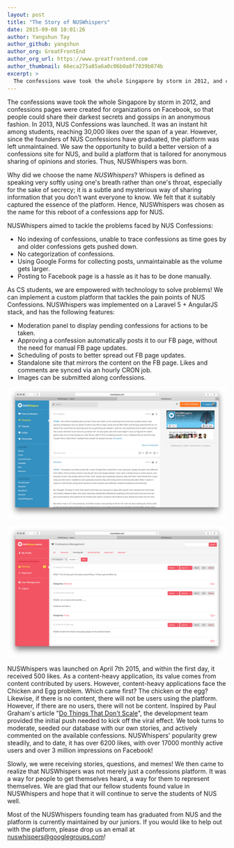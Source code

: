 ```yaml
---
layout: post
title: "The Story of NUSWhispers"
date: 2015-09-08 10:01:26
author: Yangshun Tay
author_github: yangshun
author_org: GreatFrontEnd
author_org_url: https://www.greatfrontend.com
author_thumbnail: 66eca275a85a6a0c06b0a0f7039b074b
excerpt: >
  The confessions wave took the whole Singapore by storm in 2012, and confessions pages were created for organizations on Facebook, so that people could share their darkest secrets and gossips in an anonymous fashion. In 2013, NUS Confessions was launched. It was an instant hit among students, reaching 30,000 likes over the span of a year. However, since the founders of NUS Confessions have graduated, the platform was left unmaintained. We saw the opportunity to build a better version of a confessions site for NUS, and build a platform that is tailored for anonymous sharing of opinions and stories. Thus, NUSWhispers was born.
---
```


The confessions wave took the whole Singapore by storm in 2012, and confessions pages were created for organizations on Facebook, so that people could share their darkest secrets and gossips in an anonymous fashion. In 2013, NUS Confessions was launched. It was an instant hit among students, reaching 30,000 likes over the span of a year. However, since the founders of NUS Confessions have graduated, the platform was left unmaintained. We saw the opportunity to build a better version of a confessions site for NUS, and build a platform that is tailored for anonymous sharing of opinions and stories. Thus, NUSWhispers was born.

Why did we choose the name _NUSWhispers_? Whispers is defined as speaking very softly using one's breath rather than one's throat, especially for the sake of secrecy; it is a subtle and mysterious way of sharing information that you don’t want everyone to know. We felt that it suitably captured the essence of the platform. Hence, NUSWhispers was chosen as the name for this reboot of a confessions app for NUS.

NUSWhispers aimed to tackle the problems faced by NUS Confessions:

- No indexing of confessions, unable to trace confessions as time goes by and older confessions gets pushed down.
- No categorization of confessions.
- Using Google Forms for collecting posts, unmaintainable as the volume gets larger.
- Posting to Facebook page is a hassle as it has to be done manually.

As CS students, we are empowered with technology to solve problems! We can implement a custom platform that tackles the pain points of NUS Confessions. NUSWhispers was implemented on a Laravel 5 + AngularJS stack, and has the following features:

- Moderation panel to display pending confessions for actions to be taken.
- Approving a confession automatically posts it to our FB page, without the need for manual FB page updates.
- Scheduling of posts to better spread out FB page updates.
- Standalone site that mirrors the content on the FB page. Likes and comments are synced via an hourly CRON job.
- Images can be submitted along confessions.

![NUSWhispers Site](/img/nuswhispers/ui-site.png)

![NUSWhispers Admin](/img/nuswhispers/ui-admin.png)

NUSWhispers was launched on April 7th 2015, and within the first day, it received 500 likes. As a content-heavy application, its value comes from content contributed by users. However, content-heavy applications face the Chicken and Egg problem. Which came first? The chicken or the egg? Likewise, if there is no content, there will not be users using the platform. However, if there are no users, there will not be content. Inspired by Paul Graham's article "[Do Things That Don't Scale](http://paulgraham.com/ds.html)", the development team provided the initial push needed to kick off the viral effect. We took turns to moderate, seeded our database with our own stories, and actively commented on the available confessions. NUSWhispers' popularity grew steadily, and to date, it has over 6200 likes, with over 17000 monthly active users and over 3 million impressions on Facebook!

Slowly, we were receiving stories, questions, and memes! We then came to realize that NUSWhispers was not merely just a confessions platform. It was a way for people to get themselves heard, a way for them to represent themselves. We are glad that our fellow students found value in NUSWhispers and hope that it will continue to serve the students of NUS well.

Most of the NUSWhispers founding team has graduated from NUS and the platform is currently maintained by our juniors. If you would like to help out with the platform, please drop us an email at <a href="mailto:nuswhispers@googlegroups.com">nuswhispers@googlegroups.com</a>!
